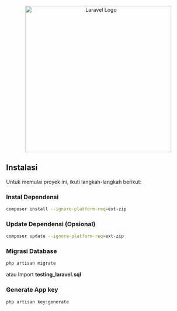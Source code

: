 <p align="center"><a href="https://laravel.com" target="_blank"><img src="https://raw.githubusercontent.com/laravel/art/master/logo-lockup/5%20SVG/2%20CMYK/1%20Full%20Color/laravel-logolockup-cmyk-red.svg" width="400" alt="Laravel Logo"></a></p>

## Instalasi

Untuk memulai proyek ini, ikuti langkah-langkah berikut:
### Instal Dependensi
```bash
composer install --ignore-platform-req=ext-zip
```

### Update Dependensi (Opsional)
```bash
composer update --ignore-platform-req=ext-zip
```
### Migrasi Database
```bash
php artisan migrate
```
atau Import <b>testing_laravel.sql</b>

### Generate App key
```bash
php artisan key:generate
```
